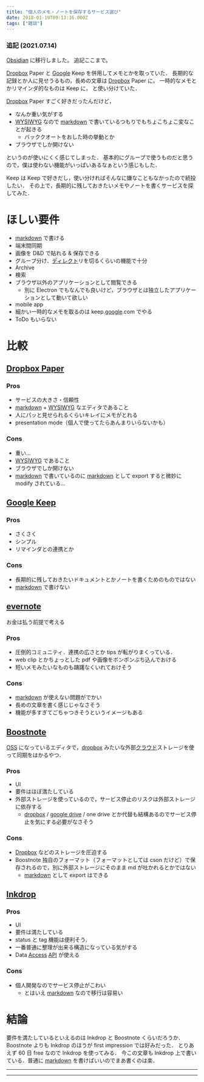 ```yaml
---
title: "個人のメモ・ノートを保存するサービス選び"
date: 2018-01-19T09:13:16.000Z
tags: ["雑談"]
---
```


### 追記 (2021.07.14)

[Obsidian](https://obsidian.md/) に移行しました。
追記ここまで。

<p><a class="keyword" href="http://d.hatena.ne.jp/keyword/Dropbox">Dropbox</a> Paper と <a class="keyword" href="http://d.hatena.ne.jp/keyword/Google">Google</a> Keep を併用してメモとかを取っていた．
長期的な記録とか人に見せうるもの，長めの文章は <a class="keyword" href="http://d.hatena.ne.jp/keyword/Dropbox">Dropbox</a> Paper に，
一時的なメモとかリマインダ的なものは Keep に，
と使い分けていた．</p>

<p><a class="keyword" href="http://d.hatena.ne.jp/keyword/Dropbox">Dropbox</a> Paper すごく好きだったんだけど，</p>

<ul>
<li>なんか重い気がする</li>
<li><a class="keyword" href="http://d.hatena.ne.jp/keyword/WYSIWYG">WYSIWYG</a> なので <a class="keyword" href="http://d.hatena.ne.jp/keyword/markdown">markdown</a> で書いているつもりでもちょこちょこ変なことが起きる

<ul>
<li>バッククオートをおした時の挙動とか</li>
</ul>
</li>
<li>ブラウザでしか開けない</li>
</ul>

<p>というのが使いにくく感じてしまった．
基本的にグループで使うものだと思うので，僕は使わない機能がいっぱいあるなぁという感じもした．</p>

<p>Keep は Keep で好きだし，使い分ければそんなに嫌なこともなかったので続投したい．
その上で，長期的に残しておきたいメモやノートを書くサービスを探してみた．</p>

<h1>ほしい要件</h1>

<ul>
<li><a class="keyword" href="http://d.hatena.ne.jp/keyword/markdown">markdown</a> で書ける</li>
<li>端末間同期</li>
<li>画像を D&amp;D で貼れる &amp; 保存できる</li>
<li>グループ分け．<a class="keyword" href="http://d.hatena.ne.jp/keyword/%A5%C7%A5%A3%A5%EC%A5%AF%A5%C8">ディレクト</a>リを切るくらいの機能で十分</li>
<li>Archive</li>
<li>検索</li>
<li>ブラウザ以外のアプリケーションとして閲覧できる

<ul>
<li>別に Electron でもなんでも良いけど，ブラウザとは独立したアプリケーションとして動いて欲しい</li>
</ul>
</li>
<li>mobile app</li>
<li>細かい一時的なメモを取るのは keep.<a class="keyword" href="http://d.hatena.ne.jp/keyword/google">google</a>.com でやる</li>
<li>ToDo もいらない</li>
</ul>

<h1>比較</h1>

<h2><a href="https://dropbox.com/paper">Dropbox Paper</a></h2>

<h3>Pros</h3>

<ul>
<li>サービスの大きさ・信頼性</li>
<li><a class="keyword" href="http://d.hatena.ne.jp/keyword/markdown">markdown</a> + <a class="keyword" href="http://d.hatena.ne.jp/keyword/WYSIWYG">WYSIWYG</a> なエディタであること</li>
<li>人にパッと見せられるくらいキレイにメモがとれる</li>
<li>presentation mode（個人で使ってたらあんまりいらないかも）</li>
</ul>

<h3>Cons</h3>

<ul>
<li>重い...</li>
<li><a class="keyword" href="http://d.hatena.ne.jp/keyword/WYSIWYG">WYSIWYG</a> であること</li>
<li>ブラウザでしか開けない</li>
<li><a class="keyword" href="http://d.hatena.ne.jp/keyword/markdown">markdown</a> で書いているのに <a class="keyword" href="http://d.hatena.ne.jp/keyword/markdown">markdown</a> として export すると微妙に modify されている...</li>
</ul>

<h2><a href="https://keep.google.com/">Google Keep</a></h2>

<h3>Pros</h3>

<ul>
<li>さくさく</li>
<li>シンプル</li>
<li>リマインダとの連携とか</li>
</ul>

<h3>Cons</h3>

<ul>
<li>長期的に残しておきたいドキュメントとかノートを書くためのものではない</li>
<li><a class="keyword" href="http://d.hatena.ne.jp/keyword/markdown">markdown</a> で書けない</li>
</ul>

<h2><a href="https://evernote.com/">evernote</a></h2>

<p>お金は払う前提で考える</p>

<h3>Pros</h3>

<ul>
<li>圧倒的コミュニティ．連携の広さとか tips が転がりまくっている．</li>
<li>web clip とかちょっとした pdf や画像をポンポンぶち込んでおける</li>
<li>短いメモみたいなものも躊躇なくいれておけそう</li>
</ul>

<h3>Cons</h3>

<ul>
<li><a class="keyword" href="http://d.hatena.ne.jp/keyword/markdown">markdown</a> が使えない問題がでかい</li>
<li>長めの文章を書く感じじゃなさそう</li>
<li>機能が多すぎてごちゃつきそうというイメージもある</li>
</ul>

<h2><a href="https://boostnote.io/">Boostnote</a></h2>

<p><a class="keyword" href="http://d.hatena.ne.jp/keyword/OSS">OSS</a> になっているエディタで，<a class="keyword" href="http://d.hatena.ne.jp/keyword/dropbox">dropbox</a> みたいな外部<a class="keyword" href="http://d.hatena.ne.jp/keyword/%A5%AF%A5%E9%A5%A6%A5%C9">クラウド</a>ストレージを使って同期をはかるやつ．</p>

<h3>Pros</h3>

<ul>
<li>UI</li>
<li>要件はほぼ満たしている</li>
<li>外部ストレージを使っているので，サービス停止のリスクは外部ストレージに依存する

<ul>
<li><a class="keyword" href="http://d.hatena.ne.jp/keyword/dropbox">dropbox</a> / <a class="keyword" href="http://d.hatena.ne.jp/keyword/google%20drive">google drive</a> / one drive とか代替も結構あるのでサービス停止を気にする必要がなさそう</li>
</ul>
</li>
</ul>

<h3>Cons</h3>

<ul>
<li><a class="keyword" href="http://d.hatena.ne.jp/keyword/Dropbox">Dropbox</a> などのストレージを圧迫する</li>
<li>Boostnote 独自のフォーマット（フォーマットとしては cson だけど）で保存されるので，別に外部ストレージにそのまま md が吐かれるとかではない

<ul>
<li><a class="keyword" href="http://d.hatena.ne.jp/keyword/markdown">markdown</a> として export はできる</li>
</ul>
</li>
</ul>

<h2><a href="https://www.inkdrop.info/">Inkdrop</a></h2>

<h3>Pros</h3>

<ul>
<li>UI</li>
<li>要件は満たしている</li>
<li>status と tag 機能は便利そう．</li>
<li>一番普通に整理が出来る構造になっている気がする</li>
<li>Data <a class="keyword" href="http://d.hatena.ne.jp/keyword/Access">Access</a> <a class="keyword" href="http://d.hatena.ne.jp/keyword/API">API</a> が使える</li>
</ul>

<h3>Cons</h3>

<ul>
<li>個人開発なのでサービス停止がこわい

<ul>
<li>とはいえ <a class="keyword" href="http://d.hatena.ne.jp/keyword/markdown">markdown</a> なので移行は容易い</li>
</ul>
</li>
</ul>

<h1>結論</h1>

<p>要件を満たしているといえるのは Inkdrop と Boostnote くらいだろうか．
Boostnote よりも Inkdrop のほうが first impression では好みだった．
とりあえず 60 日 free なので Inkdrop を使ってみる．
今この文章も Inkdrop 上で書いている．普通に <a class="keyword" href="http://d.hatena.ne.jp/keyword/markdown">markdown</a> を書けばいいのでまあ書くのは楽．</p>

---

---
